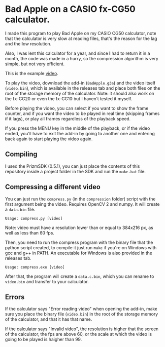 # Bad Apple on a CASIO fx-CG50 calculator.

I made this program to play Bad Apple on my CASIO CG50 calculator, note that the calculator is very slow at reading files, that's the reason for the lag and the low resolution.

Also, I was lent this calculator for a year, and since I had to return it in a month, the code was made in a hurry, so the compression algorithm is very simple, but not very efficient.

This is the example [video](https://youtu.be/27PPHqZrRkE  "video").

To play the video, download the add-in (`BadApple.g3a`) and the video itself (`video.bin`), which is available in the releases tab and place both files on the root of the storage memory of the calculator. Note: it should also work on the fx-CG20 or even the fx-CG10 but I haven't tested it myself.

Before playing the video, you can select if you want to show the frame counter, and if you want the video to be played in real time (skipping frames if it lags), or play all frames regardless of the playback speed.

If you press the MENU key in the middle of the playback, or if the video ended, you'll have to exit the add-in by going to another one and entering back again to start playing the video again.

## Compiling
I used the PrizmSDK (0.5.1), you can just place the contents of this repository inside a project folder in the SDK and run the `make.bat` file.

## Compressing a different video
You can just run the `compress.py` (in the `compression` folder) script with the first argument being the video. Requires OpenCV 2 and numpy. It will create a `data.bin` file.
```
Usage: compress.py [video]
```
Note: video must have a resolution lower than or equal to 384x216 px, as well as less than 60 fps.

Then, you need to run the compress program with the binary file that the python script created, to compile it just run `make` if you're on Windows with gcc and g++ in PATH. An executable for Windows is also provided in the releases tab.
```
Usage: compress.exe [video]
```
After that, the program will create a `data.c.bin`, which you can rename to `video.bin` and transfer to your calculator.

## Errors
If the calculator says "Error reading video" when opening the add-in, make sure you place the binary file (`video.bin`) in the root of the storage memory of the calculator, and that it has that name.

If the calculator says "Invalid video", the resolution is higher that the screen of the calculator, the fps are above 60, or the scale at which the video is going to be played is haigher than 99.
